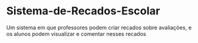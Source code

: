 # Sistema-de-Recados-Escolar
Um sistema em que professores podem criar recados sobre avaliações, e os alunos podem visualizar e comentar nesses recados
